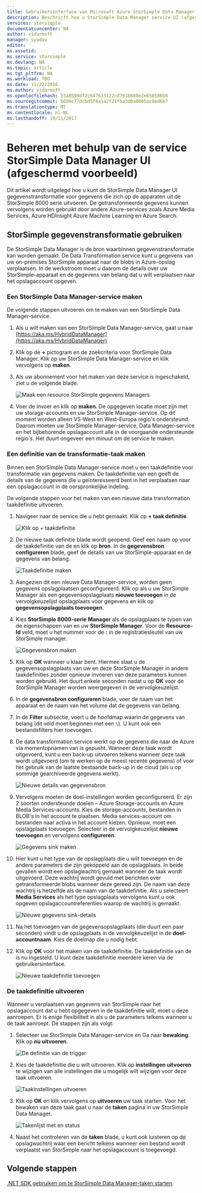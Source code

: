 ```yaml
---
title: Gebruikersinterface van Microsoft Azure StorSimple Data Manager | Microsoft Docs
description: Beschrijft hoe u StorSimple Data Manager service UI (afgeschermd voorbeeld)
services: storsimple
documentationcenter: NA
author: vidarmsft
manager: syadav
editor: 
ms.assetid: 
ms.service: storsimple
ms.devlang: NA
ms.topic: article
ms.tgt_pltfrm: NA
ms.workload: TBD
ms.date: 11/22/2016
ms.author: vidarmsft
ms.openlocfilehash: 53a8599df2c647613122cd791b680e2e658586b0
ms.sourcegitcommit: 6699c77dcbd5f8a1a2f21fba3d0a0005ac9ed6b7
ms.translationtype: MT
ms.contentlocale: nl-NL
ms.lasthandoff: 10/11/2017
---
```

# <a name="manage-using-the-storsimple-data-manager-service-ui-private-preview"></a>Beheren met behulp van de service StorSimple Data Manager UI (afgeschermd voorbeeld)

Dit artikel wordt uitgelegd hoe u kunt de StorSimple Data Manager UI gegevenstransformatie voor gegevens die zich op de apparaten uit de StorSimple 8000 serie uitvoeren. De getransformeerde gegevens kunnen vervolgens worden gebruikt door andere Azure-services zoals Azure Media Services, Azure HDInsight Azure Machine Learning en Azure Search. 


## <a name="use-storsimple-data-transformation"></a>StorSimple gegevenstransformatie gebruiken

De StorSimple Data Manager is de bron waarbinnen gegevenstransformatie kan worden gemaakt. De Data Transformation service kunt u gegevens van uw on-premises StorSimple apparaat naar de blobs in Azure-opslag verplaatsen. In de werkstroom moet u daarom de details over uw StorSimple-apparaat en de gegevens van belang dat u wilt verplaatsen naar het opslagaccount opgeven.

### <a name="create-a-storsimple-data-manager-service"></a>Een StorSimple Data Manager-service maken

De volgende stappen uitvoeren om te maken van een StorSimple Data Manager-service.

1. Als u wilt maken van een StorSimple Data Manager-service, gaat u naar [https://aka.ms/HybridDataManager](https://aka.ms/HybridDataManager)

2. Klik op de  **+**  pictogram en de zoekcriteria voor StorSimple Data Manager. Klik op uw StorSimple Data Manager-service en klik vervolgens op **maken**.

3. Als uw abonnement voor het maken van deze service is ingeschakeld, ziet u de volgende blade.

    ![Maak een resource StorSimple gegevens Managers](./media/storsimple-data-manager-ui/create-new-data-manager-service.png)

4. Voer de invoer en klik op **maken**. De opgegeven locatie moet zijn met uw storage-accounts en uw StorSimple Manager-service. Op dit moment worden alleen VS-West en West-Europa regio's ondersteund. Daarom moeten uw StorSimple Manager-service, Data Manager-service en het bijbehorende opslagaccount alle in de voorgaande ondersteunde regio's. Het duurt ongeveer een minuut om de service te maken.

### <a name="create-a-data-transformation-job-definition"></a>Een definitie van de transformatie-taak maken

Binnen een StorSimple Data Manager-service moet u een taakdefinitie voor transformatie van gegevens maken. De taakdefinitie van een geeft de details van de gegevens die u geïnteresseerd bent in het verplaatsen naar een opslagaccount in de oorspronkelijke indeling. 

De volgende stappen voor het maken van een nieuwe data transformation taakdefinitie uitvoeren.

1.  Navigeer naar de service die u hebt gemaakt. Klik op **+ taak definitie**.

    ![Klik op + taakdefinitie](./media/storsimple-data-manager-ui/click-add-job-definition.png)

2. De nieuwe taak definitie blade wordt geopend. Geef een naam op voor de taakdefinitie van de en klik op **bron**. In de **gegevensbron configureren** blade, geef de details van uw StorSimple-apparaat en de gegevens van belang.

    ![Taakdefinitie maken](./media/storsimple-data-manager-ui//create-new-job-deifnition.png)

3. Aangezien dit een nieuwe Data Manager-service, worden geen gegevens opslagplaatsen geconfigureerd. Klik op als u uw StorSimple Manager als een gegevensopslagplaats **nieuwe toevoegen** in de vervolgkeuzelijst opslagplaats voor gegevens en klik op **gegevensopslagplaats toevoegen**.

4. Kies **StorSimple 8000-serie Manager** als de opslagplaats te typen van de eigenschappen van en uw **StorSimple Manager**. Voor de **Resource-Id** veld, moet u het nummer voor de **:** in de registratiesleutel van uw StorSimple manager.

    ![Gegevensbron maken](./media/storsimple-data-manager-ui/create-new-data-source.png)

5.  Klik op **OK** wanneer u klaar bent. Hiermee slaat u de gegevensopslagplaats van uw en deze StorSimple Manager in andere taakdefinities zonder opnieuw invoeren van deze parameters kunnen worden gebruikt. Het duurt enkele seconden nadat u op **OK** voor de StorSimple Manager worden weergegeven in de vervolgkeuzelijst.

6.  In de **gegevensbron configureren** blade, voer de naam van het apparaat en de naam van het volume dat de gegevens van belang.

7.  In de **Filter** subsectie, voert u de hoofdmap waarin de gegevens van belang (dit veld moet beginnen met een `\`). U kunt ook een bestandsfilters hier toevoegen.

8.  De data transformation service werkt op de gegevens die naar de Azure via momentopnamen van is gepusht. Wanneer deze taak wordt uitgevoerd, kunt u een back-up uitvoeren telkens wanneer deze taak wordt uitgevoerd (om te werken op de meest recente gegevens) of voor het gebruik van de laatste bestaande back-up in de cloud (als u op sommige gearchiveerde gegevens werkt).

    ![Nieuwe details van gegevensbron](./media/storsimple-data-manager-ui/new-data-source-details.png)

9. Vervolgens moeten de doel-instellingen worden geconfigureerd. Er zijn 2 soorten ondersteunde doelen – Azure Storage-accounts en Azure Media Services-accounts. Kies de storage-accounts, bestanden in BLOB's in het account te plaatsen. Media services-account om bestanden naar activa in het account kiezen. Opnieuw, moet een opslagplaats toevoegen. Selecteer in de vervolgkeuzelijst **nieuwe toevoegen** en vervolgens **configureren**.

    ![Gegevens sink maken](./media/storsimple-data-manager-ui/create-new-data-sink.png)

10. Hier kunt u het type van de opslagplaats die u wilt toevoegen en de andere parameters die zijn gekoppeld aan de opslagplaats. In beide gevallen wordt een opslagwachtrij gemaakt wanneer de taak wordt uitgevoerd. Deze wachtrij wordt gevuld met berichten over getransformeerde blobs wanneer deze gereed zijn. De naam van deze wachtrij is hetzelfde als de naam van de taakdefinitie. Als u selecteert **Media Services** als het type opslagplaats vervolgens kunt u ook opgeven opslagaccountreferenties waarop de wachtrij is gemaakt.

    ![Nieuwe gegevens sink-details](./media/storsimple-data-manager-ui/new-data-sink-details.png)

11. Na het toevoegen van de gegevensopslagplaats (die duurt een paar seconden) vindt u de opslagplaats in de vervolgkeuzelijst in de **doel-accountnaam**.  Kies de doelmap die u nodig hebt.

12. Klik op **OK** voor het maken van de taakdefinitie. De taakdefinitie van de is nu ingesteld. U kunt deze taakdefinitie meerdere keren via de gebruikersinterface.

    ![Nieuwe taakdefinitie toevoegen](./media/storsimple-data-manager-ui/add-new-job-definition.png)

### <a name="run-the-job-definition"></a>De taakdefinitie uitvoeren

Wanneer u verplaatsen van gegevens van StorSimple naar het opslagaccount dat u hebt opgegeven in de taakdefinitie wilt, moet u deze aanroepen. Er is enige flexibiliteit in als u de parameters telkens wanneer u de taak aanroept. De stappen zijn als volgt:

1. Selecteer uw StorSimple Data Manager-service en Ga naar **bewaking**. Klik op **nu uitvoeren**.

    ![De definitie van de trigger](./media/storsimple-data-manager-ui/run-now.png)

2. Kies de taakdefinitie die u wilt uitvoeren. Klik op **instellingen uitvoeren** te wijzigen van alle instellingen die u mogelijk wilt wijzigen voor deze taak uitvoeren.

    ![Taakinstellingen uitvoeren](./media/storsimple-data-manager-ui/run-settings.png)

3. Klik op **OK** en klik vervolgens op **uitvoeren** uw taak starten. Voor het bewaken van deze taak gaat u naar de **taken** pagina in uw StorSimple Data Manager.

    ![Takenlijst met en status](./media/storsimple-data-manager-ui/jobs-list-and-status.png)

4. Naast het controleren van de **taken** blade, u kunt ook luisteren op de opslagwachtrij waar een bericht telkens wanneer een bestand wordt verplaatst van StorSimple naar het opslagaccount is toegevoegd.


## <a name="next-steps"></a>Volgende stappen

[.NET SDK gebruiken om te StorSimple Data Manager-taken starten](storsimple-data-manager-dotnet-jobs.md).